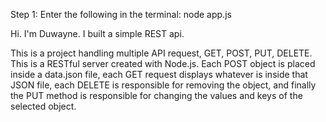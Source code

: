 Step 1: Enter the following in the terminal: node app.js

Hi. I'm Duwayne. I built a simple REST api.

This is a project handling multiple API request, GET, POST, PUT, DELETE. This is a RESTful server created with Node.js. Each POST object is placed inside a data.json file, each GET request displays whatever is inside that JSON file, each DELETE is responsible for removing the object, and finally the PUT method is responsible for changing the values and keys of the selected object.
